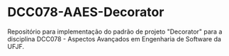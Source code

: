 # DCC078-AAES-Decorator
Repositório para implementação do padrão de projeto "Decorator" para a disciplina DCC078 - Aspectos Avançados em Engenharia de Software da UFJF.
